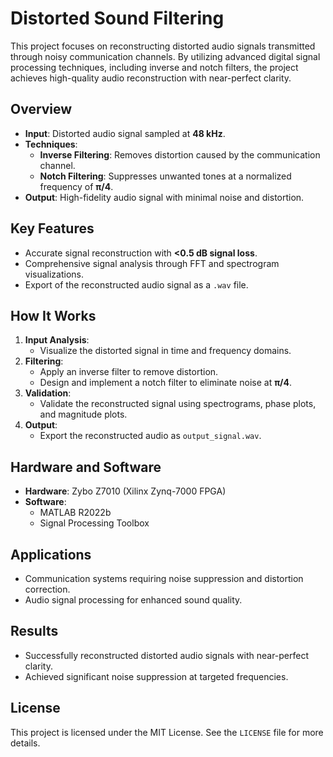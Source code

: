 # Distorted Sound Filtering

This project focuses on reconstructing distorted audio signals transmitted through noisy communication channels. By utilizing advanced digital signal processing techniques, including inverse and notch filters, the project achieves high-quality audio reconstruction with near-perfect clarity.

## Overview
- **Input**: Distorted audio signal sampled at **48 kHz**.
- **Techniques**:
  - **Inverse Filtering**: Removes distortion caused by the communication channel.
  - **Notch Filtering**: Suppresses unwanted tones at a normalized frequency of **π/4**.
- **Output**: High-fidelity audio signal with minimal noise and distortion.

## Key Features
- Accurate signal reconstruction with **<0.5 dB signal loss**.
- Comprehensive signal analysis through FFT and spectrogram visualizations.
- Export of the reconstructed audio signal as a `.wav` file.

## How It Works
1. **Input Analysis**:
   - Visualize the distorted signal in time and frequency domains.
2. **Filtering**:
   - Apply an inverse filter to remove distortion.
   - Design and implement a notch filter to eliminate noise at **π/4**.
3. **Validation**:
   - Validate the reconstructed signal using spectrograms, phase plots, and magnitude plots.
4. **Output**:
   - Export the reconstructed audio as `output_signal.wav`.

## Hardware and Software
- **Hardware**: Zybo Z7010 (Xilinx Zynq-7000 FPGA)
- **Software**:
  - MATLAB R2022b
  - Signal Processing Toolbox

## Applications
- Communication systems requiring noise suppression and distortion correction.
- Audio signal processing for enhanced sound quality.

## Results
- Successfully reconstructed distorted audio signals with near-perfect clarity.
- Achieved significant noise suppression at targeted frequencies.

## License
This project is licensed under the MIT License. See the `LICENSE` file for more details.

